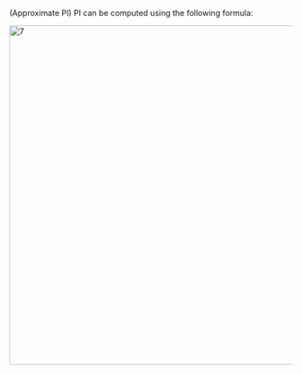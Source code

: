 (Approximate PI) PI can be computed using the following formula:

<img width="605" alt="7" src="https://user-images.githubusercontent.com/110309198/199667307-d8a5637d-1222-4902-a367-a257c098b6af.png">
